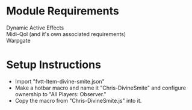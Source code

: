 # Module Requirements  
Dynamic Active Effects  
Midi-Qol (and it's own associated requirements)  
Warpgate  
# Setup Instructions  
- Import "fvtt-Item-divine-smite.json"  
- Make a hotbar macro and name it "Chris-DivineSmite" and configure ownership to "All Players: Observer."  
- Copy the macro from "Chris-DivineSmite.js" into it.
